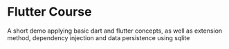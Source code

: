 # Flutter Course

A short demo applying basic dart and flutter concepts, as well as extension method, dependency injection and data persistence using sqlite
